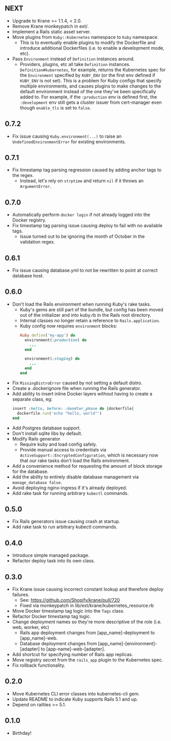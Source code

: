 ## NEXT
* Upgrade to Krane >= 1.1.4, < 2.0.
* Remove Krane monkeypatch in ext/.
* Implement a Rails static asset server.
* Move plugins from `Kuby::Kubernetes` namespace to `Kuby` namespace.
  - This is to eventually enable plugins to modify the Dockerfile and introduce additional Dockerfiles (i.e. to enable a development mode, etc).
* Pass `Environment` instead of `Definition` instances around.
  - Providers, plugins, etc all take `Definition` instances. `Definition#kubernetes`, for example, returns the Kubernetes spec for the `Environment` specified by `KUBY_ENV` (or the first env defined if `KUBY_ENV` is not set). This is a problem for Kuby configs that specify multiple environments, and causes plugins to make changes to the default environment instead of the one they've been specifically added to. For example, if the `:production` env is defined first, the `:development` env still gets a cluster issuer from cert-manager even though `enable_tls` is set to `false`.

## 0.7.2
* Fix issue causing `Kuby.environment(...)` to raise an `UndefinedEnvironmentError` for existing environments.

## 0.7.1
* Fix timestamp tag parsing regression caused by adding anchor tags to the regex.
  - Instead, let's rely on `strptime` and return `nil` if it throws an `ArgumentError`.

## 0.7.0
* Automatically perform `docker login` if not already logged into the Docker registry.
* Fix timestamp tag parsing issue causing deploy to fail with no available tags.
  - Issue turned out to be ignoring the month of October in the validation regex.

## 0.6.1
* Fix issue causing database.yml to not be rewritten to point at correct database host.

## 0.6.0
* Don't load the Rails environment when running Kuby's rake tasks.
  - Kuby's gems are still part of the bundle, but config has been moved out of the initializer and into kuby.rb in the Rails root directory.
  - Internal classes no longer retain a reference to `Rails.application`.
  - Kuby config now requires `environment` blocks:
      ```ruby
      Kuby.define('my-app') do
        environment(:production) do
          ...
        end

        environment(:staging) do
          ...
        end
      end
      ```
* Fix `MissingDistroError` caused by not setting a default distro.
* Create a .dockerignore file when running the Rails generator.
* Add ability to insert inline Docker layers without having to create a separate class, eg:
    ```ruby
    insert :hello, before: :bundler_phase do |dockerfile|
      dockerfile.run('echo "hello, world"')
    end
    ```
* Add Postgres database support.
* Don't install sqlite libs by default.
* Modify Rails generator
  - Require kuby and load config safely.
  - Provide manual access to credentials via `ActiveSupport::EncryptedConfiguration`, which is necessary now that our rake tasks don't load the Rails environment.
* Add a convenience method for requesting the amount of block storage for the database.
* Add the ability to entirely disable database management via `manage_database false`.
* Avoid deploying nginx-ingress if it's already deployed.
* Add rake task for running arbitrary `kubectl` commands.

## 0.5.0
* Fix Rails generators issue causing crash at startup.
* Add rake task to run arbitrary kubectl commands.

## 0.4.0
* Introduce simple managed package.
* Refactor deploy task into its own class.

## 0.3.0
* Fix Krane issue causing incorrect constant lookup and therefore deploy failures.
  - See: https://github.com/Shopify/krane/pull/720
  - Fixed via monkeypatch in lib/ext/krane/kubernetes_resource.rb
* Move Docker timestamp tag logic into the `Tags` class.
* Refactor Docker timestamp tag logic.
* Change deployment names so they're more descriptive of the role (i.e. web, worker, etc)
  - Rails app deployment changes from [app_name]-deployment to [app_name]-web.
  - Database deployment changes from [app_name]-[environment]-[adapter] to [app-name]-web-[adapter].
* Add shortcut for specifying number of Rails app replicas.
* Move registry secret from the `rails_app` plugin to the Kubernetes spec.
* Fix rollback functionality.

## 0.2.0
* Move Kubernetes CLI error classes into kubernetes-cli gem.
* Update README to indicate Kuby supports Rails 5.1 and up.
* Depend on railties >= 5.1.

## 0.1.0
* Birthday!

